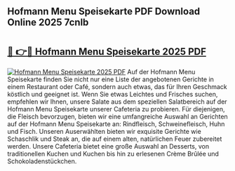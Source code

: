 ## Hofmann Menu Speisekarte PDF Download Online 2025 7cnlb

# <h2><a href="http://gc92b8.nevu.top/?p=Hofmann+Menu+Speisekarte">🔗 👉🔴 Hofmann Menu Speisekarte 2025 PDF</a></h2>

[![Hofmann Menu Speisekarte 2025 PDF](https://i.imgur.com/dBaPXMq.png)](http://gc92b8.nevu.top/?p=Hofmann+Menu+Speisekarte)
Auf der Hofmann Menu Speisekarte finden Sie nicht nur eine Liste der angebotenen Gerichte in einem Restaurant oder Café, sondern auch etwas, das für Ihren Geschmack köstlich und geeignet ist. Wenn Sie etwas Leichtes und Frisches suchen, empfehlen wir Ihnen, unsere Salate aus dem speziellen Salatbereich auf der Hofmann Menu Speisekarte unserer Cafeteria zu probieren. Für diejenigen, die Fleisch bevorzugen, bieten wir eine umfangreiche Auswahl an Gerichten auf der Hofmann Menu Speisekarte an: Rindfleisch, Schweinefleisch, Huhn und Fisch. Unseren Auserwählten bieten wir exquisite Gerichte wie Schaschlik und Steak an, die auf einem alten, natürlichen Feuer zubereitet werden. Unsere Cafeteria bietet eine große Auswahl an Desserts, von traditionellen Kuchen und Kuchen bis hin zu erlesenen Crème Brûlée und Schokoladenstückchen.
